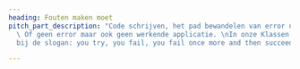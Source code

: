 ```yaml
---
heading: Fouten maken moet
pitch_part_description: "Code schrijven, het pad bewandelen van error naar error.
  \ Of geen error maar ook geen werkende applicatie. \nIn onze Klassen zweren wij
  bij de slogan: you try, you fail, you fail once more and then succeed! "

---
```


